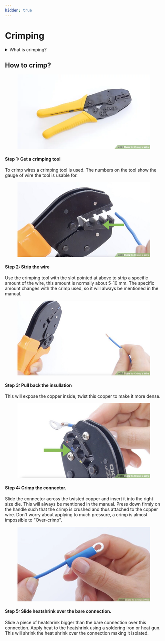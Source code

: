 ```yaml
---
hidden: true
---
```


# Crimping

<details>

<summary>What is crimping?</summary>

Crimping is conducted using a manual or [automatic crimp tool](https://tri-star-technologies.com/product-category/automated-crimpers/), which effectively installs a connector to the end of a wire. After placing an unattached connector and exposed wire into the crimping tool, the device bonds the components, allowing for air-tight connection to other cables. Automatic crimpers are useful for more industrial applications, as they can crimp larger quantities of wires quickly and efficiently. Plus, these tools significantly reduce physical labor.

**Why crimp instead of solder?**

Crimping is a superior method of connecting wires compared to soldering for many reasons. Mainly, solder joints are less mechanically durable than non-alloy joints. Additionally, high-quality crimps are better at preventing moisture exposure to metal wires, which can cause corrosion. Lastly, it’s easier to connect wires to terminals with crimping than soldering.&#x20;

[Reference site](https://tri-star-technologies.com/blog/why-crimping-is-better-than-soldering-for-wires/)\


</details>

## How to crimp?



<figure><img src=".gitbook/assets/image (13).png" alt=""><figcaption></figcaption></figure>

#### Step 1: Get a crimping tool&#x20;

To crimp wires a crimping tool is used. The numbers on the tool show the gauge of wire the tool is usable for.&#x20;

<figure><img src=".gitbook/assets/image (15).png" alt=""><figcaption></figcaption></figure>

#### Step 2: Strip the wire

Use the crimping tool with the slot pointed at above to strip a specific amount of the wire, this amount is normally about 5-10 mm. The specific amount changes with the crimp used, so it will always be mentioned in the manual.&#x20;

<figure><img src=".gitbook/assets/image (16).png" alt=""><figcaption></figcaption></figure>

#### Step 3: Pull back the insullation

This will expose the copper inside, twist this copper to make it more dense.&#x20;

<figure><img src=".gitbook/assets/image (17).png" alt=""><figcaption></figcaption></figure>

#### Step 4: Crimp the connector.

Slide the connector across the twisted copper and insert it into the right size die. This will always be mentioned in the manual. Press down firmly on the handle such that the crimp is crushed and thus attached to the copper wire. Don't worry about applying to much pressure, a crimp is almost impossible to "Over-crimp".

<figure><img src=".gitbook/assets/image (19).png" alt=""><figcaption></figcaption></figure>

#### Step 5: Slide heatshrink over the bare connection.

Slide a piece of heatshrink bigger than the bare connection over this connection. Apply heat to the heatshrink using a soldering iron or heat gun. This will shrink the heat shrink over the connection making it isolated.&#x20;
